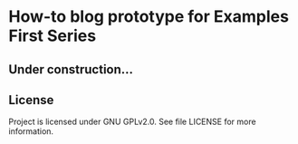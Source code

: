 How-to blog prototype for Examples First Series
===============================================

Under construction...
---------------------

License
-------
Project is licensed under GNU GPLv2.0. See file LICENSE for more information.


